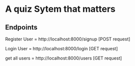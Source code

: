 # A quiz Sytem that matters

## Endpoints

Register User = http://localhost:8000/signup
[POST request]

Login User = http://localhost:8000/login
[GET request]

get all users = http://localhost:8000/users
[GET request]
